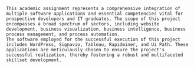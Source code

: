 	This academic assignment represents a comprehensive integration of multiple software applications and essential competencies vital for prospective developers and IT graduates. The scope of this project encompasses a broad spectrum of sectors, including website development, business visualization, business intelligence, business process management, and process automation.
    The software employed for the successful execution of this project includes WordPress, Signavio, Tableau, Rapidminer, and Ui Path. These applications are meticulously chosen to ensure the project's successful realization, thereby fostering a robust and multifaceted skillset development.
